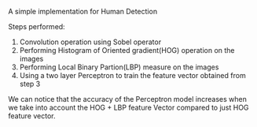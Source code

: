 A simple implementation for Human Detection

Steps performed:

1. Convolution operation using Sobel operator
2. Performing Histogram of Oriented gradient(HOG) operation on the images
3. Performing Local Binary Partion(LBP) measure on the images
4. Using a two layer Perceptron to train the feature vector obtained from step 3

We can notice that the accuracy of the Perceptron model increases when we take into account the HOG + LBP feature Vector compared to just HOG feature vector.

